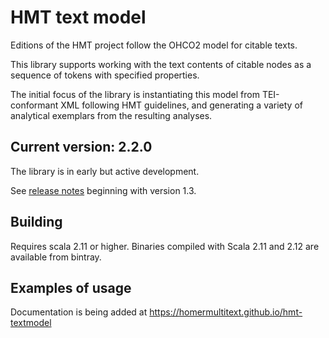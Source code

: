 # HMT text model

Editions of the HMT project follow the OHCO2 model for citable texts.

This library supports working with the text contents of citable nodes as a sequence of tokens with specified properties.

The initial focus of the library is instantiating this model from TEI-conformant XML following HMT guidelines, and generating a variety of analytical exemplars from the resulting analyses.

## Current version: 2.2.0

 The library is in early but active development.

 See [release notes](releases.md) beginning with version 1.3.




## Building

Requires scala 2.11 or higher.  Binaries compiled with Scala 2.11 and 2.12 are available from bintray.

## Examples of usage

Documentation is being added at <https://homermultitext.github.io/hmt-textmodel>
